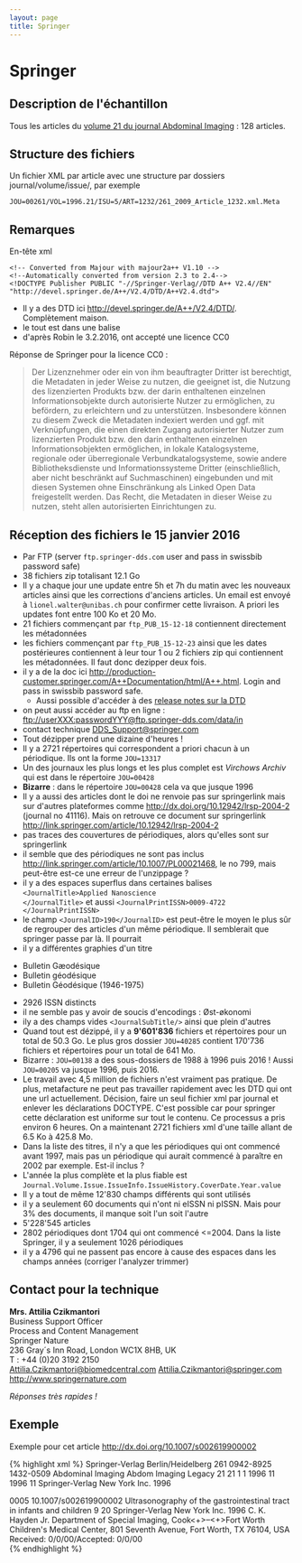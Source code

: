 ```yaml
---
layout: page
title: Springer
---
```


# Springer

## Description de l'échantillon

Tous les articles du [volume 21 du journal Abdominal Imaging](http://link.springer.com/journal/261/21/1/page/1) : 128 articles.

## Structure des fichiers

Un fichier XML par article avec une structure par dossiers journal/volume/issue/, par exemple


```
JOU=00261/VOL=1996.21/ISU=5/ART=1232/261_2009_Article_1232.xml.Meta
```




## Remarques

En-tête xml

```
<!-- Converted from Majour with majour2a++ V1.10 -->
<!--Automatically converted from version 2.3 to 2.4-->
<!DOCTYPE Publisher PUBLIC "-//Springer-Verlag//DTD A++ V2.4//EN" "http://devel.springer.de/A++/V2.4/DTD/A++V2.4.dtd">
```

 * Il y a des DTD ici <http://devel.springer.de/A++/V2.4/DTD/>. Complètement maison.
 * le tout est dans une balise <publisher>
 * d'après Robin le 3.2.2016, ont accepté une licence CC0


Réponse de Springer pour la licence CC0 :

> Der Lizenznehmer oder ein von ihm beauftragter Dritter ist berechtigt, die Metadaten in jeder Weise zu nutzen, die geeignet ist, die Nutzung des lizenzierten Produkts bzw. der darin enthaltenen einzelnen Informationsobjekte durch autorisierte Nutzer zu ermöglichen, zu befördern, zu erleichtern und zu unterstützen. Insbesondere können zu diesem Zweck die Metadaten indexiert werden und ggf. mit Verknüpfungen, die einen direkten Zugang autorisierter Nutzer zum lizenzierten Produkt bzw. den darin enthaltenen einzelnen Informationsobjekten ermöglichen, in lokale Katalogsysteme, regionale oder überregionale Verbundkatalogsysteme, sowie andere Bibliotheksdienste und Informationssysteme Dritter (einschließlich, aber nicht beschränkt auf Suchmaschinen) eingebunden und mit diesen Systemen ohne Einschränkung als Linked Open Data freigestellt werden. Das Recht, die Metadaten in dieser Weise zu nutzen, steht allen autorisierten Einrichtungen zu.


## Réception des fichiers le 15 janvier 2016

 * Par FTP (server `ftp.springer-dds.com` user and pass in swissbib password safe)
 * 38 fichiers zip totalisant 12.1 Go
 * Il y a chaque jour une update entre 5h et 7h du matin avec les nouveaux articles ainsi que les corrections d'anciens articles. Un email est envoyé à `lionel.walter@unibas.ch` pour confirmer cette livraison. A priori les updates font entre 100 Ko et 20 Mo.
 * 21 fichiers commençant par `ftp_PUB_15-12-18` contiennent directement les métadonnées
 * les fichiers commençant par `ftp_PUB_15-12-23` ainsi que les dates postérieures contiennent à leur tour 1 ou 2 fichiers zip qui contiennent les métadonnées. Il faut donc dezipper deux fois.
 * il y a de la doc ici <http://production-customer.springer.com/A++Documentation/html/A++.html>. Login and pass in swissbib password safe.
   * Aussi possible d'accéder à des [release notes sur la DTD](http://production-customer.springer.com/Section_APlusPlus.html)
 * on peut aussi accéder au ftp en ligne : <ftp://userXXX:passwordYYY@ftp.springer-dds.com/data/in>
 * contact technique <DDS_Support@springer.com>
 * Tout dézipper prend une dizaine d'heures !
 * Il y a 2721 répertoires qui correspondent a priori chacun à un périodique. Ils ont la forme `JOU=13317`
 * Un des journaux les plus longs et les plus complet est *Virchows Archiv* qui est dans le répertoire `JOU=00428`
 * **Bizarre** : dans le répertoire `JOU=00428` cela va que jusque 1996
 * Il y a aussi des articles dont le doi ne renvoie pas sur springerlink mais sur d'autres plateformes comme <http://dx.doi.org/10.12942/lrsp-2004-2> (journal no 41116). Mais on retrouve ce document sur springerlink <http://link.springer.com/article/10.12942/lrsp-2004-2>
 * pas traces des couvertures de périodiques, alors qu'elles sont sur springerlink
 * il semble que des périodiques ne sont pas inclus <http://link.springer.com/article/10.1007/PL00021468>, le no 799, mais peut-être est-ce une erreur de l'unzippage ?
 * il y a des espaces superflus dans certaines balises `<JournalTitle>Applied Nanoscience                    </JournalTitle>` et aussi `<JournalPrintISSN>0009-4722 </JournalPrintISSN>`
 * le champ `<JournalID>190</JournalID>` est peut-être le moyen le plus sûr de regrouper des articles d'un même périodique. Il semblerait que springer passe par là. Il pourrait
 * il y a différentes graphies d'un titre
  - Bulletin Gæodésique
  - Bulletin géodésique
  - Bulletin Géodésique (1946-1975)
 * 2926 ISSN distincts
 * il ne semble pas y avoir de soucis d'encodings : Øst-økonomi
 * ily a des champs vides `<JournalSubTitle/>` ainsi que plein d'autres
 * Quand tout est dézippé, il y a **9'601'836** fichiers et répertoires pour un total de 50.3 Go. Le plus gros dossier `JOU=40285` contient 170'736 fichiers et répertoires pour un total de 641 Mo.
 * Bizarre : `JOU=00138` a des sous-dossiers de 1988 à 1996 puis 2016 ! Aussi `JOU=00205` va jusque 1996, puis 2016.
 * Le travail avec 4,5 million de fichiers n'est vraiment pas pratique. De plus, metafacture ne peut pas travailler rapidement avec les DTD qui ont une url actuellement. Décision, faire un seul fichier xml par journal et enlever les déclarations DOCTYPE. C'est possible car pour springer cette déclaration est uniforme sur tout le contenu. Ce processus a pris environ 6 heures. On a maintenant 2721 fichiers xml d'une taille allant de 6.5 Ko à 425.8 Mo.
 * Dans la liste des titres, il n'y a que les périodiques qui ont commencé avant 1997, mais pas un périodique qui aurait commencé à paraître en 2002 par exemple. Est-il inclus ?
 * L'année la plus complète et la plus fiable est `Journal.Volume.Issue.IssueInfo.IssueHistory.CoverDate.Year.value`
 * Il y a tout de même 12'830 champs différents qui sont utilisés
 * il y a seulement 60 documents qui n'ont ni eISSN ni pISSN. Mais pour 3% des documents, il manque soit l'un soit l'autre
 * 5'228'545 articles
 * 2802 périodiques dont 1704 qui ont commencé <=2004. Dans la liste Springer, il y a seulement 1026 périodiques
 * il y a 4796 qui ne passent pas encore à cause des espaces dans les champs années (corriger l'analyzer trimmer)


## Contact pour la technique

**Mrs. Attilia Czikmantori**  
Business Support Officer  
Process and Content Management  
Springer Nature  
236 Gray´s Inn Road, London WC1X 8HB, UK  
T  : +44 (0)20 3192 2150  
Attilia.Czikmantori@biomedcentral.com
<Attilia.Czikmantori@springer.com>  
<http://www.springernature.com>  

*Réponses très rapides !*


## Exemple

Exemple pour cet article <http://dx.doi.org/10.1007/s002619900002>


{% highlight xml %}
<Publisher>
    <PublisherInfo>
        <PublisherName>Springer-Verlag</PublisherName>
        <PublisherLocation>Berlin/Heidelberg</PublisherLocation>
    </PublisherInfo>
    <Journal>
        <JournalInfo JournalProductType="Legacy" NumberingStyle="Unnumbered">
            <JournalID>261</JournalID>
            <JournalPrintISSN>0942-8925</JournalPrintISSN>
            <JournalElectronicISSN>1432-0509</JournalElectronicISSN>
            <JournalSPIN/>
            <JournalTitle>Abdominal Imaging</JournalTitle>
            <JournalSubTitle/>
            <JournalAbbreviatedTitle>Abdom Imaging</JournalAbbreviatedTitle>
            <JournalSubjectGroup>
                <JournalSubject Type="Primary">Legacy</JournalSubject>
            </JournalSubjectGroup>
        </JournalInfo>
        <Volume>
            <VolumeInfo VolumeType="Regular">
                <VolumeIDStart>21</VolumeIDStart>
                <VolumeIDEnd>21</VolumeIDEnd>
                <VolumeIssueCount/>
            </VolumeInfo>
            <Issue IssueType="Regular">
                <IssueInfo TocLevels="0">
                    <IssueIDStart>1</IssueIDStart>
                    <IssueIDEnd>1</IssueIDEnd>
                    <IssueHistory>
                        <PrintDate>
                            <Year>1996</Year>
                            <Month>11</Month>
                            <Day/>
                        </PrintDate>
                        <CoverDate>
                            <Year>1996</Year>
                            <Month>11</Month>
                        </CoverDate>
                    </IssueHistory>
                    <IssueCopyright>
                        <CopyrightHolderName>Springer-Verlag New York Inc.</CopyrightHolderName>
                        <CopyrightYear>1996</CopyrightYear>
                    </IssueCopyright>
                </IssueInfo>
                <Article ID="Art1">
                    <ArticleInfo ArticleType="OriginalPaper" ContainsESM="No" Language="En" NumberingStyle="Unnumbered" TocLevels="0">
                        <ArticleID>0005</ArticleID>
                        <ArticleDOI>10.1007/s002619900002</ArticleDOI>
                        <ArticleTitle Language="En">Ultrasonography of the gastrointestinal tract in infants and children</ArticleTitle>
                        <ArticleCategory/>
                        <ArticleFirstPage>9</ArticleFirstPage>
                        <ArticleLastPage>20</ArticleLastPage>
                        <ArticleCopyright>
                            <CopyrightHolderName>Springer-Verlag New York Inc.</CopyrightHolderName>
                            <CopyrightYear>1996</CopyrightYear>
                        </ArticleCopyright>
                        <ArticleGrants>
                            <MetadataGrant Grant="OpenAccess"/>
                            <AbstractGrant Grant="OpenAccess"/>
                            <BodyPDFGrant Grant="Restricted"/>
                            <BodyHTMLGrant Grant="Restricted"/>
                            <BibliographyGrant Grant="Restricted"/>
                            <ESMGrant Grant="Restricted"/>
                        </ArticleGrants>
                    </ArticleInfo>
                    <ArticleHeader>
                        <AuthorGroup>
                            <Author AffiliationIDS="A1">
                                <AuthorName DisplayOrder="Western">
                                    <GivenName>C. K. </GivenName>
                                    <FamilyName>Hayden Jr.</FamilyName>
                                </AuthorName>
                            </Author>
                            <Affiliation ID="A1">
                                <OrgName>Department of Special Imaging, Cook&lt;+&gt;–&lt;+&gt;Fort Worth Children's Medical Center, 801 Seventh Avenue, Fort Worth, TX 76104, USA</OrgName>
                                <OrgAddress>
                                    <Street/>
                                    <Postbox/>
                                    <Postcode/>
                                    <City/>
                                    <State/>
                                </OrgAddress>
                            </Affiliation>
                        </AuthorGroup>
                        <ArticleNote Type="Misc">
                            <SimplePara>Received: 0/0/00/Accepted: 0/0/00</SimplePara>
                        </ArticleNote>
                    </ArticleHeader>
                    <NoBody/>
                </Article>
            </Issue>
        </Volume>
    </Journal>
</Publisher>
{% endhighlight %}
